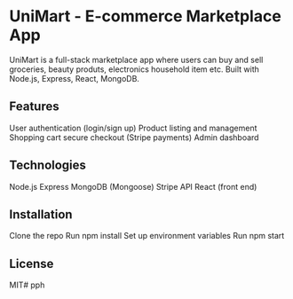 # UniMart - E-commerce Marketplace App
UniMart is a full-stack marketplace app where users can buy and sell groceries, beauty produts, electronics household item etc. Built with Node.js, Express, React, MongoDB.

## Features
User authentication (login/sign up)
Product listing and management
Shopping cart
secure checkout (Stripe payments)
Admin dashboard

## Technologies 
Node.js
Express 
MongoDB (Mongoose)
Stripe API
React (front end)

## Installation
Clone the repo
Run npm install
Set up environment variables 
Run npm start

## License
MIT# pph
